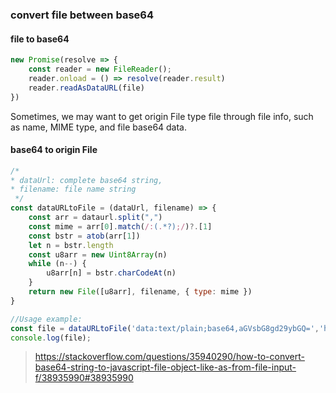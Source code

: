 ### convert file between base64

#### file to base64

```javascript
new Promise(resolve => {
    const reader = new FileReader();
    reader.onload = () => resolve(reader.result)
    reader.readAsDataURL(file)
})
```

Sometimes, we may want to get origin File type file through file info, such as name, MIME type, and file base64 data.

#### base64 to origin File
````javascript
/*
* dataUrl: complete base64 string, 
* filename: file name string
 */
const dataURLtoFile = (dataUrl, filename) => {
    const arr = dataurl.split(",")
    const mime = arr[0].match(/:(.*?);/)?.[1]
    const bstr = atob(arr[1])
    let n = bstr.length
    const u8arr = new Uint8Array(n)
    while (n--) {
        u8arr[n] = bstr.charCodeAt(n)
    }
    return new File([u8arr], filename, { type: mime })
}

//Usage example:
const file = dataURLtoFile('data:text/plain;base64,aGVsbG8gd29ybGQ=','hello.txt');
console.log(file);
````
> https://stackoverflow.com/questions/35940290/how-to-convert-base64-string-to-javascript-file-object-like-as-from-file-input-f/38935990#38935990